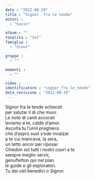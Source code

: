 ```yaml
---
date : "2012-08-29"
title : "Signor, fra le tende"
autori : 
  - "Savin"

album : ""
tonalita : "Sol"
famiglia : 
  - "Scout"

gruppo : 
  - ""

momenti : 
  - ""

video : 
identificatore : "signor_fra_le_tende"
data_revisione : "2012-08-29"
---
```

  
  
Signor fra le tende schierati   
per salutar il dì che muor.   
Le note di canti accorati  
leviamo a te, calde d’amor.   
Ascolta tu l’umil preghiera  
che d’aspro suol s’ode innalzar  
a te cui mancava, la sera,  
un tetto ancor per riposar.  
Chiedon sol tutti i nostri cuori a te   
sempre meglio servir,  
genufletton qui nel pian  
le guide e gli esploratori.  
Tu dal ciel benedici o Signor.  
  
